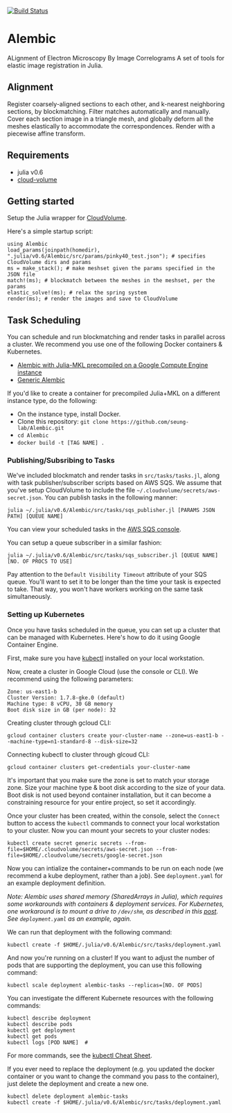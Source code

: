 [![Build Status](https://travis-ci.org/seung-lab/Julimaps.svg?branch=master)](https://travis-ci.org/seung-lab/Julimaps)

# Alembic
ALignment of Electron Microscopy By Image Correlograms
A set of tools for elastic image registration in Julia.

## Alignment
Register coarsely-aligned sections to each other, and k-nearest neighboring sections, by blockmatching. Filter matches automatically and manually. Cover each section image in a triangle mesh, and globally deform all the meshes elastically to accommodate the correspondences. Render with a piecewise affine transform.

## Requirements  
* julia v0.6
* [cloud-volume](https://github.com/seung-lab/cloud-volume)

## Getting started  
Setup the Julia wrapper for [CloudVolume](https://github.com/seung-lab/CloudVolume.jl).

Here's a simple startup script:
```
using Alembic
load_params(joinpath(homedir), ".julia/v0.6/Alembic/src/params/pinky40_test.json"); # specifies CloudVolume dirs and params
ms = make_stack(); # make meshset given the params specified in the JSON file
match!(ms); # blockmatch between the meshes in the meshset, per the params
elastic_solve!(ms); # relax the spring system
render(ms); # render the images and save to CloudVolume
```

## Task Scheduling  
You can schedule and run blockmatching and render tasks in parallel across a cluster. We recommend you use one of the following Docker containers & Kubernetes.
* [Alembic with Julia-MKL precompiled on a Google Compute Engine instance](https://hub.docker.com/u/macrintr/alembic:julia-mkl-gce)
* [Generic Alembic](https://hub.docker.com/u/sergiypopo/alembic:generic)

If you'd like to create a container for precompiled Julia+MKL on a different instance type, do the following:
* On the instance type, install Docker.
* Clone this repository: `git clone https://github.com/seung-lab/Alembic.git`
* `cd Alembic`
* `docker build -t [TAG NAME] .`


### Publishing/Subsribing to Tasks
We've included blockmatch and render tasks in `src/tasks/tasks.jl`, along with task publisher/subscriber scripts based on AWS SQS. We assume that you've setup CloudVolume to include the file `~/.cloudvolume/secrets/aws-secret.json`. You can publish tasks in the following manner:

```
julia ~/.julia/v0.6/Alembic/src/tasks/sqs_publisher.jl [PARAMS JSON PATH] [QUEUE NAME]
```

You can view your scheduled tasks in the [AWS SQS console](https://console.aws.amazon.com/sqs/).

You can setup a queue subscriber in a similar fashion:

```
julia ~/.julia/v0.6/Alembic/src/tasks/sqs_subscriber.jl [QUEUE NAME] [NO. OF PROCS TO USE]
```

Pay attention to the `Default Visibility Timeout` attribute of your SQS queue. You'll want to set it to be longer than the time your task is expected to take. That way, you won't have workers working on the same task simultaneously.

### Setting up Kubernetes
Once you have tasks scheduled in the queue, you can set up a cluster that can be managed with Kubernetes. Here's how to do it using Google Container Engine.

First, make sure you have [kubectl](https://kubernetes.io/docs/tasks/tools/install-kubectl/) installed on your local workstation.

Now, create a cluster in Google Cloud (use the console or CLI). We recommend using the following parameters:
```
Zone: us-east1-b
Cluster Version: 1.7.8-gke.0 (default)
Machine type: 8 vCPU, 30 GB memory
Boot disk size in GB (per node): 32
```

Creating cluster through gcloud CLI:
```
gcloud container clusters create your-cluster-name --zone=us-east1-b --machine-type=n1-standard-8 --disk-size=32
```

Connecting kubectl to cluster through glcoud CLI:
```
gcloud container clusters get-credentials your-cluster-name 
```




It's important that you make sure the zone is set to match your storage zone. Size your machine type & boot disk according to the size of your data. Boot disk is not used beyond container installation, but it can become a constraining resource for your entire project, so set it accordingly.

Once your cluster has been created, within the console, select the `Connect` button to access the `kubectl` commands to connect your local workstation to your cluster. Now you can mount your secrets to your cluster nodes:

```
kubectl create secret generic secrets --from-file=$HOME/.cloudvolume/secrets/aws-secret.json --from-file=$HOME/.cloudvolume/secrets/google-secret.json
```

Now you can intialize the container+commands to be run on each node (we recommend a kube deployment, rather than a job). See `deployment.yaml` for an example deployment definition.

*Note: Alembic uses shared memory (SharedArrays in Julia), which requires some workarounds with containers & deployment services. For Kubernetes, one workaround is to mount a drive to `/dev/shm`, as described in this [post](https://stackoverflow.com/questions/46085748/define-size-for-dev-shm-on-container-engine?noredirect=1&lq=1). See `deployment.yaml` as an example, again.*

We can run that deployment with the following command:

```
kubectl create -f $HOME/.julia/v0.6/Alembic/src/tasks/deployment.yaml
```

And now you're running on a cluster! If you want to adjust the number of pods that are supporting the deployment, you can use this following command:

```
kubectl scale deployment alembic-tasks --replicas=[NO. OF PODS]
```

You can investigate the different Kubernete resources with the following commands:

```
kubectl describe deployment
kubectl describe pods
kubectl get deployment
kubectl get pods
kubectl logs [POD NAME]  # 
```

For more commands, see the [kubectl Cheat Sheet](https://kubernetes.io/docs/user-guide/kubectl-cheatsheet/).

If you ever need to replace the deployment (e.g. you updated the docker container or you want to change the command you pass to the container), just delete the deployment and create a new one.

```
kubectl delete deployment alembic-tasks
kubectl create -f $HOME/.julia/v0.6/Alembic/src/tasks/deployment.yaml
```

